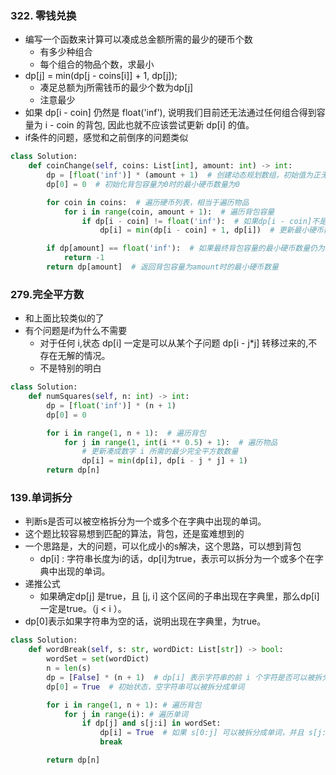 ### 322. 零钱兑换
- 编写一个函数来计算可以凑成总金额所需的最少的硬币个数
  - 有多少种组合
  - 每个组合的物品个数，求最小
- dp[j] = min(dp[j - coins[i]] + 1, dp[j]);
  - 凑足总额为j所需钱币的最少个数为dp[j]
  - 注意最少
- 如果 dp[i - coin] 仍然是 float('inf'), 说明我们目前还无法通过任何组合得到容量为 i - coin 的背包, 因此也就不应该尝试更新 dp[i] 的值。
- if条件的问题，感觉和之前倒序的问题类似

```python
class Solution:
    def coinChange(self, coins: List[int], amount: int) -> int:
        dp = [float('inf')] * (amount + 1)  # 创建动态规划数组，初始值为正无穷大
        dp[0] = 0  # 初始化背包容量为0时的最小硬币数量为0

        for coin in coins:  # 遍历硬币列表，相当于遍历物品
            for i in range(coin, amount + 1):  # 遍历背包容量
                if dp[i - coin] != float('inf'):  # 如果dp[i - coin]不是初始值，则进行状态转移
                    dp[i] = min(dp[i - coin] + 1, dp[i])  # 更新最小硬币数量

        if dp[amount] == float('inf'):  # 如果最终背包容量的最小硬币数量仍为正无穷大，表示无解
            return -1
        return dp[amount]  # 返回背包容量为amount时的最小硬币数量
```


### 279.完全平方数 
- 和上面比较类似的了
- 有个问题是if为什么不需要
  - 对于任何 i,状态 dp[i] 一定是可以从某个子问题 dp[i - j*j] 转移过来的,不存在无解的情况。
  - 不是特别的明白

```python
class Solution:
    def numSquares(self, n: int) -> int:
        dp = [float('inf')] * (n + 1)
        dp[0] = 0

        for i in range(1, n + 1):  # 遍历背包
            for j in range(1, int(i ** 0.5) + 1):  # 遍历物品
                # 更新凑成数字 i 所需的最少完全平方数数量
                dp[i] = min(dp[i], dp[i - j * j] + 1)
        return dp[n]
```



### 139.单词拆分
- 判断s是否可以被空格拆分为一个或多个在字典中出现的单词。
- 这个题比较容易想到匹配的算法，背包，还是蛮难想到的
- 一个思路是，大的问题，可以化成小的s解决，这个思路，可以想到背包
  - dp[i] : 字符串长度为i的话，dp[i]为true，表示可以拆分为一个或多个在字典中出现的单词。
- 递推公式
  - 如果确定dp[j] 是true，且 [j, i] 这个区间的子串出现在字典里，那么dp[i]一定是true。（j < i ）。
- dp[0]表示如果字符串为空的话，说明出现在字典里，为true。

```python
class Solution:
    def wordBreak(self, s: str, wordDict: List[str]) -> bool:
        wordSet = set(wordDict)
        n = len(s)
        dp = [False] * (n + 1)  # dp[i] 表示字符串的前 i 个字符是否可以被拆分成单词
        dp[0] = True  # 初始状态，空字符串可以被拆分成单词

        for i in range(1, n + 1): # 遍历背包
            for j in range(i): # 遍历单词
                if dp[j] and s[j:i] in wordSet:
                    dp[i] = True  # 如果 s[0:j] 可以被拆分成单词，并且 s[j:i] 在单词集合中存在，则 s[0:i] 可以被拆分成单词
                    break

        return dp[n]
```